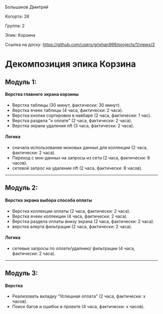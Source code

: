 Большаков Дмитрий

Когорта: 26

Группа: 2

Эпик: Корзина

Ссылка на доску: https://github.com/users/grishan999/projects/1/views/2

# Декомпозиция эпика Корзина

## Модуль 1:

#### Верстка главного экрана корзины

- Верстка таблицы (30 минут, фактически: 30 минут).
- Верстка ячеек таблицы (4 часа, фактически: 2 часа).
- Верстка кнопки сортировки в навбаре (2 часа, фактически: 1 час).
- Верстка раздела "к оплате" (2 часа, фактически: 2 часа).
- Верстка экрана удаления nft (3 часа, фактически: 2 часа).

#### Логика
- сначала использование моковых данных для коллекции (2 часа, фактически: 2 часа).
- Переход с мок-данных на запросы из сети (2 часа, фактически: 8 часов).
- сетевой запрос на удаление nft (2 часа, фактически: 8 часов).

_________________________________

## Модуль 2:

#### Верстка экрана выбора способа оплаты

- Верстка коллекции оплаты  (2 часа, фактически: 2 часа).
- Верстка ячеек коллекции (4 часа, фактически: 2 часа).
- Верстка раздела оплаты внизу экрана (2 часа, фактически: 2 часа).
- верстка алерта фильтрации (2 часа, фактически: 2 часа).

#### Логика
- сетевые запросы по оплате/удалнию/ фильтрации (4 часа, фактически: 2 часа).
___________________________________

## Модуль 3:

#### Верстка
- Реализовать вкладку "Успешная оплата" (2 часа, фактически: х часов).
- Поиск багов и ошибок в проекте (4 часа, фактически: х часов).

